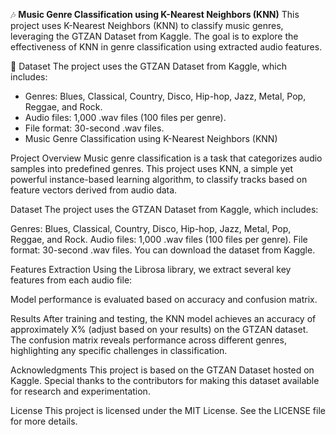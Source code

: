 🎶 **Music Genre Classification using K-Nearest Neighbors (KNN)**
This project uses K-Nearest Neighbors (KNN) to classify music genres, leveraging the GTZAN Dataset from Kaggle. The goal is to explore the effectiveness of KNN in genre classification using extracted audio features.

📁 Dataset
The project uses the GTZAN Dataset from Kaggle, which includes:

+ Genres: Blues, Classical, Country, Disco, Hip-hop, Jazz, Metal, Pop, Reggae, and Rock.
+ Audio files: 1,000 .wav files (100 files per genre).
+ File format: 30-second .wav files.
+ Music Genre Classification using K-Nearest Neighbors (KNN)

Project Overview
Music genre classification is a task that categorizes audio samples into predefined genres. This project uses KNN, a simple yet powerful instance-based learning algorithm, to classify tracks based on feature vectors derived from audio data.

Dataset
The project uses the GTZAN Dataset from Kaggle, which includes:

Genres: Blues, Classical, Country, Disco, Hip-hop, Jazz, Metal, Pop, Reggae, and Rock.
Audio files: 1,000 .wav files (100 files per genre).
File format: 30-second .wav files.
You can download the dataset from Kaggle.

Features Extraction
Using the Librosa library, we extract several key features from each audio file:

Model performance is evaluated based on accuracy and confusion matrix.

Results
After training and testing, the KNN model achieves an accuracy of approximately X% (adjust based on your results) on the GTZAN dataset. The confusion matrix reveals performance across different genres, highlighting any specific challenges in classification.

Acknowledgments
This project is based on the GTZAN Dataset hosted on Kaggle. Special thanks to the contributors for making this dataset available for research and experimentation.

License
This project is licensed under the MIT License. See the LICENSE file for more details.
